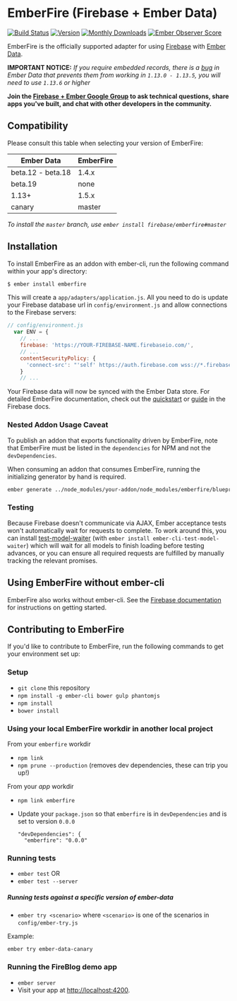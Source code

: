# EmberFire (Firebase + Ember Data)

[![Build Status](https://travis-ci.org/firebase/emberfire.svg?branch=master)](https://travis-ci.org/firebase/emberfire)
[![Version](https://badge.fury.io/gh/firebase%2Femberfire.svg)](http://badge.fury.io/gh/firebase%2Femberfire)
[![Monthly Downloads](http://img.shields.io/npm/dm/emberfire.svg?style=flat)](https://www.npmjs.org/package/emberfire)
[![Ember Observer Score](http://emberobserver.com/badges/emberfire.svg)](http://emberobserver.com/addons/emberfire)

EmberFire is the officially supported adapter for using
[Firebase](http://www.firebase.com/?utm_medium=web&utm_source=emberfire) with
[Ember Data](https://github.com/emberjs/data).

**IMPORTANT NOTICE:** *If you require embedded records, there is a [bug](https://github.com/emberjs/data/issues/3549) in Ember Data that prevents them from working in `1.13.0 - 1.13.5`, you will need to use `1.13.6` or higher*

**Join the [Firebase + Ember Google Group](https://groups.google.com/forum/#!forum/firebase-ember)
to ask technical questions, share apps you've built, and chat with other developers in the community.**

## Compatibility

Please consult this table when selecting your version of EmberFire:

| Ember Data        | EmberFire |
| ------------------| ----------|
| beta.12 - beta.18 | 1.4.x     |
| beta.19           | none      |
| 1.13+             | 1.5.x     |
| canary            | master    |

*To install the `master` branch, use `ember install firebase/emberfire#master`*

## Installation

To install EmberFire as an addon with ember-cli, run the following command within your app's directory:

```bash
$ ember install emberfire
```

This will create a `app/adapters/application.js`. All you need to do is update your Firebase database url in `config/environment.js` and allow connections to the Firebase servers:

```js
// config/environment.js
  var ENV = {
    // ...
    firebase: 'https://YOUR-FIREBASE-NAME.firebaseio.com/',
    // ...
    contentSecurityPolicy: {
      'connect-src': "'self' https://auth.firebase.com wss://*.firebaseio.com"
    }
    // ...
```

Your Firebase data will now be synced with the Ember Data store. For detailed EmberFire documentation, check out the [quickstart](https://firebase.com/docs/web/libraries/ember/quickstart.html) or [guide](https://firebase.com/docs/web/libraries/ember/guide.html) in the Firebase docs.

### Nested Addon Usage Caveat

To publish an addon that exports functionality driven by EmberFire,
note that EmberFire must be listed in the `dependencies` for NPM
and not the `devDependencies`.

When consuming an addon that consumes EmberFire, running the
initializing generator by hand is required.

```sh
ember generate ../node_modules/your-addon/node_modules/emberfire/blueprints/emberfire
```

### Testing

Because Firebase doesn't communicate via AJAX, Ember acceptance tests won't automatically
wait for requests to complete. To work around this, you can install
[test-model-waiter](https://github.com/gabrielgrant/ember-cli-test-model-waiter) (with
`ember install ember-cli-test-model-waiter`) which will wait for all models to finish
loading before testing advances, or you can ensure all required requests are fulfilled
by manually tracking the relevant promises.


## Using EmberFire without ember-cli

EmberFire also works without ember-cli. See the [Firebase documentation](https://firebase.com/docs/web/libraries/ember/guide.html#section-without-ember-cli) for instructions on getting started.

## Contributing to EmberFire

If you'd like to contribute to EmberFire, run the following commands to get your environment set up:

### Setup

* `git clone` this repository
* `npm install -g ember-cli bower gulp phantomjs`
* `npm install`
* `bower install`

### Using your local EmberFire workdir in another local project

From your `emberfire` workdir

* `npm link`
* `npm prune --production` (removes dev dependencies, these can trip you up!)

From your *app* workdir

* `npm link emberfire`
* Update your `package.json` so that `emberfire` is in `devDependencies` and is set to version `0.0.0`

  ```
  "devDependencies": {
    "emberfire": "0.0.0"
  ```

### Running tests

* `ember test` OR
* `ember test --server`

##### Running tests against a specific version of ember-data

* `ember try <scenario>` where  `<scenario>` is one of the scenarios in `config/ember-try.js`

Example:

```
ember try ember-data-canary
```

### Running the FireBlog demo app

* `ember server`
* Visit your app at [http://localhost:4200](http://localhost:4200).
